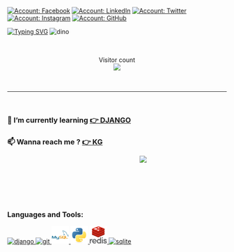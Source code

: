 [![Account: Facebook](https://img.shields.io/badge/Khaled%20Gamal-Facebook-3B5998)](https://www.facebook.com/kgkhalidd)
[![Account: LinkedIn](https://img.shields.io/badge/Khaled%20Gamal-LinkedIn-0077b5)](https://www.linkedin.com/in/kgkhalidd/)
[![Account: Twitter](https://img.shields.io/badge/Khaled%20Gamal-Twitter-0084b4)](https://twitter.com/kgkhalidd)
[![Account: Instagram](https://img.shields.io/badge/Khaled%20Gamal-Instagram-966842)](https://www.instagram.com/kgkhalidd/)
[![Account: GitHub](https://img.shields.io/badge/Khaled%20Gamal-GitHub-2b3137)](https://www.github.com/kgkhalidd/)


<a href="https://git.io/typing-svg"><img src="https://readme-typing-svg.demolab.com?font=Fira+Code&weight=600&size=26&duration=3000&pause=500&color=20F75E&background=FF895100&center=true&random=false&width=435&lines=Hello+Everyone+%F0%9F%91%8B;This+is+Khaled+Gamal.;A+Django+Backend+Developer." alt="Typing SVG" /></a>
![dino](https://github.com/KGkhalidd/KGkhalidd/assets/112904221/46e84712-af1a-4ace-8f3b-c1c8517ebc7a)
<br><br><br>
<p align="center"> 
  Visitor count<br>
  <img src="https://profile-counter.glitch.me/kgkhalidd/count.svg" />
</p>
<br>
<hr><br>
<h3>🌱 I’m currently learning <a href="https://www.w3schools.com/django/django_intro.php">👉 DJANGO</a></h3>

<h3>📫 Wanna reach me ? <a href="https://www.facebook.com/KGkhalidd">👉 KG</a></h3>

<img align="right" src="https://user-images.githubusercontent.com/63050133/156676671-d5b2e362-97d4-4404-9447-dd71ddfea82f.gif" width = 200px/>

<br><br><br><br><br><br>
<h3 align="left">Languages and Tools:</h3>
<p align="left"> <a href="https://www.djangoproject.com/" target="_blank" rel="noreferrer"> <img src="https://cdn.worldvectorlogo.com/logos/django.svg" alt="django" width="40" height="40"/> </a> <a href="https://git-scm.com/" target="_blank" rel="noreferrer"> <img src="https://www.vectorlogo.zone/logos/git-scm/git-scm-icon.svg" alt="git" width="40" height="40"/> </a> <a href="https://www.mysql.com/" target="_blank" rel="noreferrer"> <img src="https://raw.githubusercontent.com/devicons/devicon/master/icons/mysql/mysql-original-wordmark.svg" alt="mysql" width="40" height="40"/> </a> <a href="https://www.python.org" target="_blank" rel="noreferrer"> <img src="https://raw.githubusercontent.com/devicons/devicon/master/icons/python/python-original.svg" alt="python" width="40" height="40"/> </a> <a href="https://redis.io" target="_blank" rel="noreferrer"> <img src="https://raw.githubusercontent.com/devicons/devicon/master/icons/redis/redis-original-wordmark.svg" alt="redis" width="40" height="40"/> </a> <a href="https://www.sqlite.org/" target="_blank" rel="noreferrer"> <img src="https://www.vectorlogo.zone/logos/sqlite/sqlite-icon.svg" alt="sqlite" width="40" height="40"/> </a> </p>

